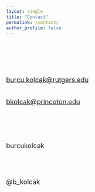 ```yaml
---
layout: single
title: "Contact"
permalink: /contact/
author_profile: false
---
```


<br/>
<font size="4">

<br/> <br/>

burcu.kolcak@rutgers.edu <br><br>

bkolcak@princeton.edu

<br/> <br/> <br/> 

<html>
<head>
<meta name="viewport" content="width=device-width, initial-scale=1">
<link rel="stylesheet" href="https://cdnjs.cloudflare.com/ajax/libs/font-awesome/4.7.0/css/font-awesome.min.css">
</head>
<body>

<i class="fa fa-github" style="font-size:36px"></i>  <a style="text-decoration:none; color = #C93312" href="https://github.com/burcukolcak" target = "blank_"> burcukolcak  </a>

<br/> <br/>

<i class="fab fa-twitter-square" style="font-size:36px"></i>  <a style="text-decoration:none; color = #C93312" href="https://twitter.com/b_kolcak" target = "blank_"> @b_kolcak  </a>
